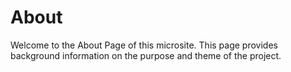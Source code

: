 # About
Welcome to the About Page of this microsite. This page provides background information on the purpose and theme of the project.
